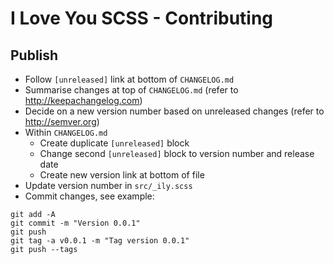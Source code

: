 I Love You SCSS - Contributing
==============================

Publish
-------

- Follow `[unreleased]` link at bottom of `CHANGELOG.md`
- Summarise changes at top of `CHANGELOG.md` (refer to http://keepachangelog.com)
- Decide on a new version number based on unreleased changes (refer to http://semver.org)
- Within `CHANGELOG.md`
    - Create duplicate `[unreleased]` block
    - Change second `[unreleased]` block to version number and release date
    - Create new version link at bottom of file
- Update version number in `src/_ily.scss`
- Commit changes, see example:

```
git add -A
git commit -m "Version 0.0.1"
git push
git tag -a v0.0.1 -m "Tag version 0.0.1"
git push --tags 
```
